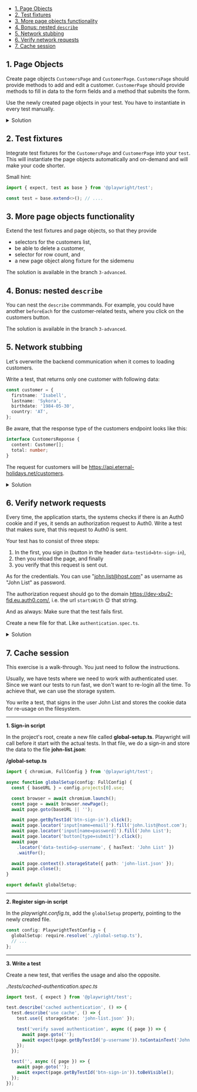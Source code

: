- [1. Page Objects](#1-page-objects)
- [2. Test fixtures](#2-test-fixtures)
- [3. More page objects functionality](#3-more-page-objects-functionality)
- [4. Bonus: nested `describe`](#4-bonus-nested-describe)
- [5. Network stubbing](#5-network-stubbing)
- [6. Verify network requests](#6-verify-network-requests)
- [7. Cache session](#7-cache-session)

## 1. Page Objects

Create page objects `CustomersPage` and `CustomerPage`. `CustomersPage` should provide methods to add and edit a customer. `CustomerPage` should provide methods to fill in data to the form fields and a method that submits the form.

Use the newly created page objects in your test. You have to instantiate in every test manually.

<details>

<summary>Solution</summary>

**tests/page-objects/customers-page.ts**

```typescript
import { expect, Page } from '@playwright/test';

export class CustomersPage {
  constructor(private page: Page) {}

  async add(): Promise<void> {
    await this.page.getByTestId('btn-add-customer').click();
  }

  async edit(name: string): Promise<void> {
    await this.page
      .locator('data-testid=row-customer', {
        hasText: name,
      })
      .getByTestId('btn-edit')
      .click();
  }
}
```

**tests/page-objects/customer-page.ts**

```typescript
import { Page } from '@playwright/test';

interface CustomerData {
  firstname?: string;
  lastname?: string;
  birthday?: Date;
  country?: string;
}

export class CustomerPage {
  constructor(private page: Page) {}

  async fillIn(customerData: CustomerData) {
    if (customerData.firstname !== undefined) {
      await this.page.getByTestId('inp-firstname').fill(customerData.firstname);
    }

    if (customerData.lastname !== undefined) {
      await this.page.getByTestId('inp-name').fill(customerData.lastname);
    }

    if (customerData.birthday !== undefined) {
      const day = customerData.birthday.getDate();
      const month = customerData.birthday.getMonth() + 1;
      const year = customerData.birthday.getFullYear();
      await this.page
        .getByTestId('inp-birthdate')
        .fill(`${day}.${month}.${year}`);
    }

    if (customerData.country !== undefined) {
      await this.page.getByTestId('sel-country').click();
      await this.page
        .locator('[data-testid=opt-country] >> text=Greece')
        .click();
    }
  }

  async submit() {
    await this.page.getByTestId('btn-submit').click();
  }
}
```

</details>

## 2. Test fixtures

Integrate test fixtures for the `CustomersPage` and `CustomerPage` into your `test`. This will instantiate the page objects automatically and on-demand and will make your code shorter.

Small hint:

```typescript
import { expect, test as base } from '@playwright/test';

const test = base.extend<>(); // ....
```

## 3. More page objects functionality

Extend the test fixtures and page objects, so that they provide

- selectors for the customers list,
- be able to delete a customer,
- selector for row count, and
- a new page object along fixture for the sidemenu

The solution is available in the branch `3-advanced`.

## 4. Bonus: nested `describe`

You can nest the `describe` commmands. For example, you could have another `beforeEach` for the customer-related tests, where you click on the customers button.

The solution is available in the branch `3-advanced`.

## 5. Network stubbing

Let's overwrite the backend communication when it comes to loading customers.

Write a test, that returns only one customer with following data:

```typescript
const customer = {
  firstname: 'Isabell',
  lastname: 'Sykora',
  birthdate: '1984-05-30',
  country: 'AT',
};
```

Be aware, that the response type of the customers endpoint looks like this:

```typescript
interface CustomersReponse {
  content: Customer[];
  total: number;
}
```

The request for customers will be <u>https://api.eternal-holidays.net/customers</u>.

<details>

<summary>Solution</summary>

**/tests/basics.spec.ts**

```typescript
test('should mock customers request with Isabell Sykora', async ({
  page,
  customersPage,
  sidemenuPage,
}) => {
  await page.getByTestId('tgl-mock-customers').click();
  page.route(
    'https://api.eternal-holidays.net/customers?page=0&pageSize=10',
    (req) =>
      req.fulfill({
        json: {
          content: [
            {
              firstname: 'Isabell',
              name: 'Sykora',
              birthdate: '1984-05-30',
              country: 'AT',
            },
          ],
          total: 1,
        },
      })
  );

  await sidemenuPage.select('customers');
  await customersPage.assertRowCount(1);
});
```

</details>

## 6. Verify network requests

Every time, the application starts, the systems checks if there is an Auth0 cookie and if yes, it sends an authorization request to Auth0. Write a test that makes sure, that this request to Auth0 is sent.

Your test has to consist of three steps:

1. In the first, you sign in (button in the header `data-testid=btn-sign-in`),
2. then you reload the page, and finally
3. you verify that this request is sent out.

As for the credentials. You can use "john.list@host.com" as username as "John List" as password.

The authorization request should go to the domain <u>https://dev-xbu2-fid.eu.auth0.com/</u>, i.e. the url `startsWith` 😉 that string.

And as always: Make sure that the test fails first.

Create a new file for that. Like `authentication.spec.ts`.

<details>

<summary>Solution</summary>

**./tests/authentication.ts**

```typescript
import test, { expect } from '@playwright/test';

test.describe('Authentication', () => {
  test('auth0 authenticates when already signed in', async ({ page }) => {
    await page.goto('');
    await page.getByTestId('btn-sign-in').click();
    await page.locator('input[name=email]').fill('john.list@host.com');
    await page.locator('input[name=password]').fill('John List');
    await page.locator('button[type=submit]').click();
    await page
      .locator('data-testid=p-username', { hasText: 'John List' })
      .waitFor();

    let authorizeRequestSent = false;
    await page.on('request', (req) => {
      if (req.url().startsWith('https://dev-xbu2-fid.eu.auth0.com/')) {
        authorizeRequestSent = true;
      }
    });
    await page.reload();

    await page
      .locator('data-testid=p-username', { hasText: 'John List' })
      .waitFor();

    expect(authorizeRequestSent).toBe(true);
  });
});
```

</details>

## 7. Cache session

This exercise is a walk-through. You just need to follow the instructions.

Usually, we have tests where we need to work with authenticated user. Since we want our tests to run fast, we don't want to re-login all the time. To achieve that, we can use the storage system.

You write a test, that signs in the user John List and stores the cookie data for re-usage on the filesystem.

---

**1. Sign-in script**

In the project's root, create a new file called **global-setup.ts**. Playwright will call before it start with the actual tests. In that file, we do a sign-in and store the data to the file **john-list.json**:

**/global-setup.ts**

```typescript
import { chromium, FullConfig } from '@playwright/test';

async function globalSetup(config: FullConfig) {
  const { baseURL } = config.projects[0].use;

  const browser = await chromium.launch();
  const page = await browser.newPage();
  await page.goto(baseURL || '');

  await page.getByTestId('btn-sign-in').click();
  await page.locator('input[name=email]').fill('john.list@host.com');
  await page.locator('input[name=password]').fill('John List');
  await page.locator('button[type=submit]').click();
  await page
    .locator('data-testid=p-username', { hasText: 'John List' })
    .waitFor();

  await page.context().storageState({ path: 'john-list.json' });
  await page.close();
}

export default globalSetup;
```

---

**2. Register sign-in script**

In the _playwright.config.ts_, add the `globalSetup` property, pointing to the newly created file.

```typescript
const config: PlaywrightTestConfig = {
  globalSetup: require.resolve('./global-setup.ts'),
  // ...
};
```

---

**3. Write a test**

Create a new test, that verifies the usage and also the opposite.

_./tests/cached-authentication.spec.ts_

```typescript
import test, { expect } from '@playwright/test';

test.describe('cached authentication', () => {
  test.describe('use cache', () => {
    test.use({ storageState: 'john-list.json' });

    test('verify saved authentication', async ({ page }) => {
      await page.goto('');
      await expect(page.getByTestId('p-username')).toContainText('John List');
    });
  });

  test('', async ({ page }) => {
    await page.goto('');
    await expect(page.getByTestId('btn-sign-in')).toBeVisible();
  });
});
```
